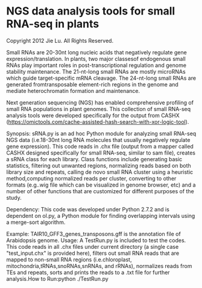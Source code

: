 # NGS data analysis tools for small RNA-seq in plants

Copyright 2012 Jie Lu. All Rights Reserved.

Small RNAs are 20-30nt long nucleic acids that negatively regulate gene expression/translation. In plants, two major classesof endogenous small RNAs play important roles in post-transcriptional regulation and genome stability maintenance. The 21-nt-long small RNAs are mostly microRNAs which guide target-specific mRNA cleavage. The 24-nt-long small RNAs are generated fromtransposable element-rich regions in the genome and mediate heterochromatin formation and maintenance. 

Next generation sequencing (NGS) has enabled comprehensive
profiling of small RNA populations in plant genomes. This collection of small
RNA-seq analysis tools were developed specifically for the output from CASHX (https://omictools.com/cache-assisted-hash-search-with-xor-logic-tool).

Synopsis: sRNA.py is an ad hoc Python module for analyzing small RNA-seq NGS data (i.e.18-30nt long RNA molecules that usually negatively regulate gene expression). This code reads in .chx file (output from a mapper called CASHX designed specifically for small RNA-seq, similar to sam file), creates a sRNA class for each library. 
Class functions include generating basic statistics, filtering out unwanted regions, normalizing reads based on both library size and repeats, calling de novo small RNA cluster using a heuristic method,computing normalized reads per cluster, converting to other formats (e.g..wig file which can be visualized in genome browser, etc) and a number of other functions that are customized for different purposes of the study.

Dependency: This code was developed under Python 2.7.2 and is dependent on ol.py, a Python module for finding overlapping intervals using a merge-sort algorithm.

Example: TAIR10_GFF3_genes_transposons.gff is the annotation file of Arabidopsis genome.
Usage: A TestRun.py is included to test the codes. This code reads in all .chx files under current directory (a single case "test_input.chx" is provided here), filters out small RNA reads that are mapped to non-small RNA regions (i.e.chloroplast, mitochondria,tRNAs,snoRNAs,snRNAs, and rRNAs), normalizes reads from TEs and repeats, sorts and prints the reads to a .txt file for further analysis.How to Run:python ./TestRun.py

